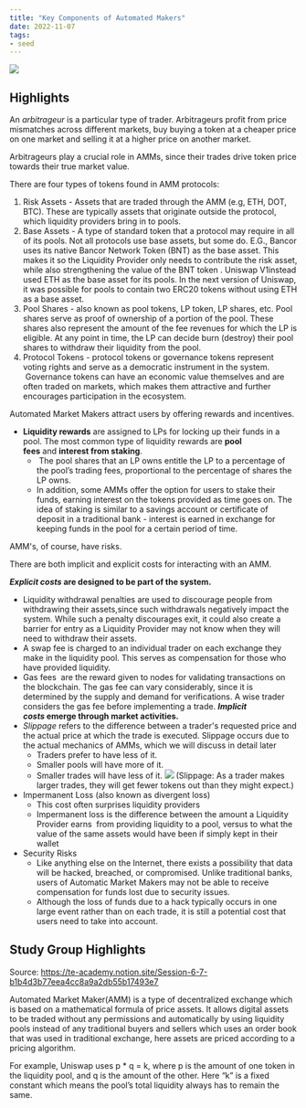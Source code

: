 ```yaml
---
title: "Key Components of Automated Makers"
date: 2022-11-07
tags:
- seed
---
```


![](/images/Pasted%20image%2020221107101215.png)

## Highlights

An _arbitrageur_ is a particular type of trader. Arbitrageurs profit from price mismatches across different markets, buy buying a token at a cheaper price on one market and selling it at a higher price on another market.

Arbitrageurs play a crucial role in AMMs, since their trades drive token price towards their true market value.

There are four types of tokens found in AMM protocols: 

1. Risk Assets - Assets that are traded through the AMM (e.g, ETH, DOT, BTC). These are typically assets that originate outside the protocol, which liquidity providers bring in to pools.
2. Base Assets - A type of standard token that a protocol may require in all of its pools. Not all protocols use base assets, but some do. E.G., Bancor uses its native Bancor Network Token (BNT) as the base asset. This makes it so the Liquidity Provider only needs to contribute the risk asset, while also strengthening the value of the BNT token . Uniswap V1instead used ETH as the base asset for its pools. In the next version of Uniswap, it was possible for pools to contain two ERC20 tokens without using ETH as a base asset.
3. Pool Shares - also known as pool tokens, LP token, LP shares, etc. Pool shares serve as proof of ownership of a portion of the pool. These shares also represent the amount of the fee revenues for which the LP is eligible. At any point in time, the LP can decide burn (destroy) their pool shares to withdraw their liquidity from the pool.
4. Protocol Tokens -  protocol tokens or governance tokens represent voting rights and serve as a democratic instrument in the system.  Governance tokens can have an economic value themselves and are often traded on markets, which makes them attractive and further encourages participation in the ecosystem.

Automated Market Makers attract users by offering rewards and incentives.

- **Liquidity rewards** are assigned to LPs for locking up their funds in a pool. The most common type of liquidity rewards are **pool fees** and **interest from staking**.
	-  The pool shares that an LP owns entitle the LP to a percentage of the pool’s trading fees, proportional to the percentage of shares the LP owns.
	- In addition, some AMMs offer the option for users to stake their funds, earning interest on the tokens provided as time goes on. The idea of staking is similar to a savings account or certificate of deposit in a traditional bank - interest is earned in exchange for keeping funds in the pool for a certain period of time.

AMM's, of course, have risks. 

There are both implicit and explicit costs for interacting with an AMM.

**_Explicit costs_ are designed to be part of the system.**   
- Liquidity withdrawal penalties are used to discourage people from withdrawing their assets,since such withdrawals negatively impact the system. While such a penalty discourages exit, it could also create a barrier for entry as a Liquidity Provider may not know when they will need to withdraw their assets.
- A swap fee is charged to an individual trader on each exchange they make in the liquidity pool. This serves as compensation for those who have provided liquidity.
- Gas fees  are the reward given to nodes for validating transactions on the blockchain. The gas fee can vary considerably, since it is determined by the supply and demand for verifications. A wise trader considers the gas fee before implementing a trade.
**_Implicit costs_ emerge through market activities.**
- _Slippage_ refers to the difference between a trader's requested price and the actual price at which the trade is executed. Slippage occurs due to the actual mechanics of AMMs, which we will discuss in detail later
	-  Traders prefer to have less of it.
	- Smaller pools will have more of it.
	-  Smaller trades will have less of it.
	![](/images/Pasted%20image%2020221107105304.png)
	(Slippage: As a trader makes larger trades, they will get fewer tokens out than they might expect.)
- Impermanent Loss (also known as divergent loss)
	- This cost often surprises liquidity providers
	- Impermanent loss is the difference between the amount a Liquidity Provider earns  from providing liquidity to a pool, versus to what the value of the same assets would have been if simply kept in their wallet
- Security Risks
	- Like anything else on the Internet, there exists a possibility that data will be hacked, breached, or compromised. Unlike traditional banks, users of Automatic Market Makers may not be able to receive compensation for funds lost due to security issues.
	- Although the loss of funds due to a hack typically occurs in one large event rather than on each trade, it is still a potential cost that users need to take into account.

## Study Group Highlights

Source: https://te-academy.notion.site/Session-6-7-b1b4d3b77eea4cc8a9a2db55b17493e7

Automated Market Maker(AMM) is a type of decentralized exchange which is based on a mathematical formula of price assets. It allows digital assets to be traded without any permissions and automatically by using liquidity pools instead of any traditional buyers and sellers which uses an order book that was used in traditional exchange, here assets are priced according to a pricing algorithm.

For example, Uniswap uses p * q = k, where p is the amount of one token in the liquidity pool, and q is the amount of the other. Here “k” is a fixed constant which means the pool’s total liquidity always has to remain the same.

